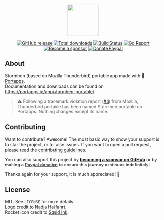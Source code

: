 <p align="center"><a href="https://portapps.io/app/stormhen-portable/" target="_blank"><img width="100" src="https://github.com/portapps/stormhen-portable/blob/master/res/papp.png"></a></p>

<p align="center">
  <a href="https://portapps.io/app/stormhen-portable/#download"><img src="https://img.shields.io/github/release/portapps/stormhen-portable.svg?style=flat-square" alt="GitHub release"></a>
  <a href="https://portapps.io/app/stormhen-portable/#download"><img src="https://img.shields.io/github/downloads/portapps/stormhen-portable/total.svg?style=flat-square" alt="Total downloads"></a>
  <a href="https://github.com/portapps/stormhen-portable/actions?workflow=build"><img src="https://img.shields.io/github/actions/workflow/status/portapps/stormhen-portable/build.yml?label=build&logo=github&style=flat-square" alt="Build Status"></a>
  <a href="https://goreportcard.com/report/github.com/portapps/stormhen-portable"><img src="https://goreportcard.com/badge/github.com/portapps/stormhen-portable?style=flat-square" alt="Go Report"></a>
  <br /><a href="https://github.com/sponsors/crazy-max"><img src="https://img.shields.io/badge/sponsor-crazy--max-181717.svg?logo=github&style=flat-square" alt="Become a sponsor"></a>
  <a href="https://www.paypal.me/crazyws"><img src="https://img.shields.io/badge/donate-paypal-00457c.svg?logo=paypal&style=flat-square" alt="Donate Paypal"></a>
</p>

## About

Stormhen (based on Mozilla Thunderbird) portable app made with 🚀 [Portapps](https://portapps.io).<br />
Documentation and downloads can be found on https://portapps.io/app/stormhen-portable/

> :warning: Following a trademark violation report ([#4](https://github.com/portapps/stormhen-portable/issues/4)) from Mozilla, Thunderbird portable has been named Stormhen portable on Portapps. Nothing changes except its name.

## Contributing

Want to contribute? Awesome! The most basic way to show your support is to star the project, or to raise issues. If
you want to open a pull request, please read the [contributing guidelines](https://portapps.io/doc/contribute/).

You can also support this project by [**becoming a sponsor on GitHub**](https://github.com/sponsors/crazy-max) or by
making a [Paypal donation](https://www.paypal.me/crazyws) to ensure this journey continues indefinitely!

Thanks again for your support, it is much appreciated! :pray:

## License

MIT. See `LICENSE` for more details.<br />
Logo credit to [Nadja Hallfahrt](http://blog.artcore-illustrations.de/).<br />
Rocket icon credit to [Squid Ink](http://thesquid.ink).
